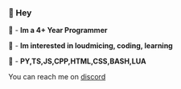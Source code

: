 ### 🎸 Hey

🥤 - **Im a 4+ Year Programmer**

📢 - **Im interested in loudmicing, coding, learning**

🍾 - **PY,TS,JS,CPP,HTML,CSS,BASH,LUA**


You can reach me on [discord](https://discord.com/users/1127468714300805182)
